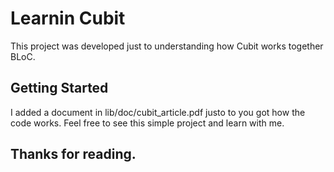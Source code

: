 # Learnin Cubit

This project was developed just to understanding how Cubit works together BLoC.

## Getting Started

I added a document in lib/doc/cubit_article.pdf justo to you got how the code works. Feel free to see this simple project and learn with me.

<h2>Thanks for reading.</h2>


